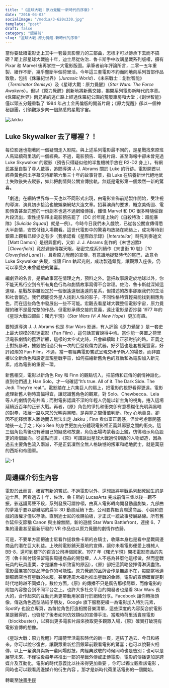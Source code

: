 ```yaml
---
title: "《星球大戰：原力覺醒──新時代的序章》"
date: "2016-04-03"
socialImage: "/media/3-620x330.jpg"
template: "post"
draft: false
category: "銀幕前"
slug: "星球大戰-原力覺醒-新時代的序章"
---
```


當你要延續電影史上其中一套最具影響力的三部曲，怎樣才可以傳承下去而不搞砸？距上部星球大戰逾十年，迪士尼從佐治．魯卡斯手中收購星戰系列版權，擁有 Pixar 和 Marvel 後再掌控一大電影版圖。承筆者前年評論所言，二零一五年重製、續作不斷，幾乎壟斷半個荷里活。今年這三套電影不約而同地向系列首部作品致敬，包括《侏羅紀世界》（_Jurassic World_）、《未來戰士：創世智能》 （_Terminator Genisys_）及《星球大戰：原力覺醒》（_Star Wars: The Force Awakens_）。但以《原力覺醒》創新地將新舊交接，揭開系列電影新時代的序章。《侏羅紀世界》兩兄弟的逃亡路上經過侏羅紀公園的荒廢車房和大堂；《創世智能》僅以頭五分鐘重製了 1984 年占士金馬倫版的開首片段；《原力覺醒》卻以一個神秘謎團，引領觀眾步向一個熟悉的星戰宇宙。

![Jakku](/media/5.jpg)

## **Luke Skywalker** **去了哪裡？！**

每位影迷也抱著同一個疑問走入影院。與上述系列電影最不同的，是星戰找來原班人馬延續荷里活的一個經典。不過，電影預告、電視片段、甚至海報中卻未曾見過 Luke Skywalker 的蹤影（預告只得疑似他的半隻機械手放在 R2-D2 身上）。有網民甚至自製了尋人啟事，追問導演 J. J. Abrams 關於 Luke 的行跡。電影開首以經典黃色飛出字幕交待距第六集三十年的故事背景，指 Luke 在培養新世代絕地武士失敗後失去蹤影，如此把劇情與公關宣傳接軌，無疑是電影第一個煥然一新的驚喜。

「劇透」在網絡世界每一天也以不同形式出現，由電影宣佈前期製作開始，受注視的導演、演員初步接洽也被娛樂網站大造文章。招募演員的要求、概念美術圖、電影預告甚至完整的一份劇本也逃不過網絡傳播，難怪 Marvel 和 DC 很多時隨偷錄片段流出，索性提早釋出電影預告罷了（DC 於年尾上映的《自殺特攻：超能暴隊》［_Suicide Squad_］就是一例）。今時今日我們未入戲院，已從各公關宣傳得悉大半劇情，安然付錢入場觀看。這世代電影中的驚喜均放諸在網絡上，成功等待到銀幕上觀看已經少之有少（我承認看《星際啟示錄》［_Interstellar_］時見到麥迪文［Matt Damon］是很興奮的，又如  J. J. Abrams 創作的《末世凶煞》［_Cloverfield_］竟然避過傳媒天眼，秘密完成系列續作《末世街 10 號》［_10 Cloverfield Lane_］）。且看原力覺醒的宣傳，有意識地捉緊時代的尾巴，故意令 Luke Skywalker 失蹤，或讓 Finn 執起光劍，成功製造錯覺，讓觀眾入座後，仍可以享受久未曾體驗的驚喜。

編劇界的名言，是把故事寫在情理之內，預料之外。當把故事設定於地球以外，你不能天馬行空到令所有角色行為和劇情故事寫得不合常理。佐治．魯卡斯就深知這道理，星戰故事雖設定於一個很遙遠很遙遠的星系，但描述的故事卻跟我們的生活和社會很近。我們總能從外星人找到人性的影子，不同性格特質輕易能找到相應角色，而在這些角色中發展出一些不可能。宏觀去看星球大戰整個電影宇宙，原力覺醒的確不是最完整的作品，但電影承傳交接的意義，遠比電影是否抄襲 1977 年的《星球大戰四部曲：曙光乍現》（_Star Wars IV: A New Hope_）更加有趣。

要知道導演 J. J. Abrams 也是 Star Wars 影迷，有人評論《原力覺醒 》是一套史上最大規模的影迷電影（Fan Film），這句話其實說得中肯。當你能一笑置之荷里活電影劇情的舊酒新瓶，這樣的太空式史詩，只會繼續踏上正邪對抗的路。正義之士對抗暴政，摧毀使用過只有一次的巨型殺傷力武器。好歹這也是套視覺豐富，好評如潮的 Fan Film。不過，當一套經典電影嘗試呈現交棒予新人的場景，而非直接以全新角色和設定呈現星戰宇宙，如何描繪新舊角色的互動和為電影加入新元素，成為電影的重要一環。

新舊相交，電影以新角色 Rey 和 Finn 的觀點切入，把前傳和正傳的劇情神話化，直到他們遇上 Han Solo，才一句確認“It’s true. All of it. The Dark Side. The Jedi. They’re real.”。電影踏在上六集巨人的肩上，把電影的視野看得更遠。電影處理新舊人物時篇幅得宜，讓認識舊角色的觀眾，對 Solo、Chewbecca、Leia 等人的劇情仍有共鳴；而對電影認識不深的年輕人仍能以新主角的視角，捲入這場延續近百年的正邪大戰。再者，《原》角色的爭扎和衝突卻有意模糊化光明與黑暗的對壘，拓展一路以來於光明與黑暗，是與非之間價值判斷。Rey 心地善良，卻因不能釋懷家人離她而去無法出走 Jakku；Finn 看似富正義感，但曾考慮離開基地後一走了之；Kylo Ren 的身世更加充分體現電影裡正義與邪惡之間的衝突。這三個角色背後也有著自己的疑惑和故慮，角色出場均蒙著面上鏡，彷彿暗示角色設定的兩個面向。從這點而言，《原》可謂跳出星球大戰過份刻版的人物塑造，因為過去主要角色流入兩派，不是正氣凜然全無人格缺憾的叛軍和絕地武士，就是萬惡的西斯和帝國軍。

![-1](media/1.jpg)

## **周邊媒介衍生內容**

電影於此而言，確實有新的嘗試。不過電影以外，還想談將星戰系列起死回生的是迪士尼。回看過去十年，佐治．魯卡斯的 LucasArts 完成前傳三集以後一蹶不振，影迷謾罵聲不段，系列發展可謂停頓，由真人電影轉向開發動畫劇集，九部曲的夢幾乎要以那難陷的扁平 3D 動畫延續下去，公司要靠販賣周邊商品、小說和遊戲的版權才僅以存活。直到迪士尼的收購拍板，才正式一統故事發展路線。所有舊作延伸支節稱 Canon 與主線無關。新的遊戲 Star Wars Battlefront，連接 6、7 集的漫畫甚至最新研發的 VR 作品也以原力覺醒的劇情作依歸。

可是，不要單方面把迪士尼看作拯救魯卡斯的白騎士，收購本身也是看中星戰周邊商品的潛在巨大利益。上映前電影鋪天蓋地的宣傳，讓你未看電影便愛上機械人 BB-8，還可到樓下的百貨公司捧個回家。1977 年《曙光乍現》開拓電影商品的先河（魯卡斯付錢保留電影周邊商品的開發權，人人不惑為甚麼他這樣做，然而星戰玩具的玩具產業，才是讓魯卡斯致富的原因），《原》卻把這策略發揮得淋漓盡致。電影最厲害的是品牌合作的可能性。原力覺醒的品牌合作是無處不在，每間當地連鎖服飾店也有星戰的衣服，甚至連周大福也推出星戰的金飾，電影的宣傳確實是劃時代地跨越不同媒介。數位方面，《原》的傳播不只是廣告那樣簡單，而像電影的附加內容整合到不同平台之上。也許大多社交平台的開發者也是看 Star Wars 長大的，合作起來的互動元素更帶動用家自行於網絡分享。Facebook 讓你轉換頭像，傳送角色造型貼紙予朋友，Google 旗下服務更續一為電影加入特別元素，Spotify 也設立專頁，為每位角色打造相關音樂清單，這些深度的內容契合於電影業是難得的，也啓發了後者如何仿效類似的宣傳手法。當現時荷里活賣座電影（blockbuster），以釋出更多電影片段來換取更多觀眾入場，《原》確實打破現有電影宣傳的想像。

《星球大戰：原力覺醒》可謂荷里活電影時代的新一頁，連結了過去、今日和將來。你可以說它復古，讓觀眾重新拾回銀幕前觀看電影的驚喜；也可以說薪火相傳，以上一輩演員與新一輩同場獻技，向經典致敬的時候同時也是告別；也可以是展望未來，不僅往後每年將推出一部的星戰外傳或正傳電影，電影的傳播更加是跨媒介及互動化，電影的時代意義比以往來得更加重要 ，你可以獨立觀看該電影 ，同時也可以觀看周邊媒介的衍生內容 。那才是新時代荷里活電影的一個開始。

轉載至[映畫手民](http://www.cinezen.hk/?p=5991)
